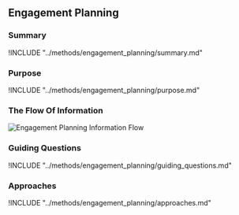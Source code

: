 ## Engagement Planning

### Summary

!INCLUDE "../methods/engagement_planning/summary.md"

### Purpose

!INCLUDE "../methods/engagement_planning/purpose.md"

### The Flow Of Information

![Engagement Planning Information Flow](en/images/info_flows/engagement_planning.svg)

### Guiding Questions

!INCLUDE "../methods/engagement_planning/guiding_questions.md"

### Approaches

!INCLUDE "../methods/engagement_planning/approaches.md"

